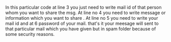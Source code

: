 In this particular code at line 3 you just need to write mail id 
of that person whom you want to share the msg. At line no 4 you need 
to write message or information which you want to share .
At line no 5 you need to write your mail id and at 6 password of your mail.
that's it your meesage will sent to that particular mail which you have
given but in spam folder because of some security reasons.

